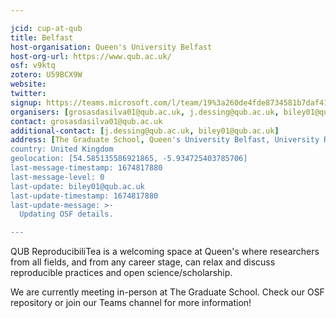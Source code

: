 ```yaml
---

jcid: cup-at-qub
title: Belfast
host-organisation: Queen's University Belfast
host-org-url: https://www.qub.ac.uk/
osf: v9ktq
zotero: U59BCX9W
website: 
twitter: 
signup: https://teams.microsoft.com/l/team/19%3a260de4fde8734581b7daf4147da651d3%40thread.tacv2/conversations?groupId=120df94c-933d-4a56-b7ba-7d623c428dcd&tenantId=eaab77ea-b4a5-49e3-a1e8-d6dd23a1f286
organisers: [grosasdasilva01@qub.ac.uk, j.dessing@qub.ac.uk, biley01@qub.ac.uk]
contact: grosasdasilva01@qub.ac.uk
additional-contact: [j.dessing@qub.ac.uk, biley01@qub.ac.uk]
address: [The Graduate School, Queen's University Belfast, University Road, Belfast, BT7 1NN]
country: United Kingdom
geolocation: [54.585135586921865, -5.934725403785706]
last-message-timestamp: 1674817880
last-message-level: 0
last-update: biley01@qub.ac.uk
last-update-timestamp: 1674817880
last-update-message: >-
  Updating OSF details.

---
```


QUB ReproducibiliTea is a welcoming space at Queen's where researchers from all fields, and from any career stage, can relax and discuss reproducible practices and open science/scholarship.

We are currently meeting in-person at The Graduate School. Check our OSF repository or join our Teams channel for more information!
